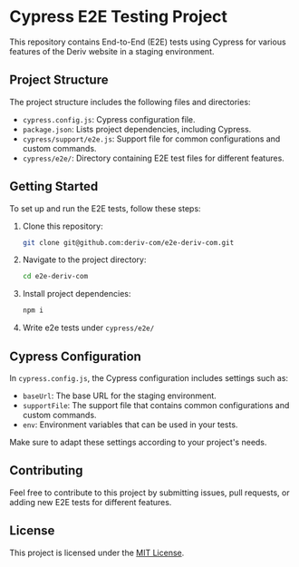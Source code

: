 # Cypress E2E Testing Project

This repository contains End-to-End (E2E) tests using Cypress for various features of the Deriv website in a staging environment.

## Project Structure

The project structure includes the following files and directories:

- `cypress.config.js`: Cypress configuration file.
- `package.json`: Lists project dependencies, including Cypress.
- `cypress/support/e2e.js`: Support file for common configurations and custom commands.
- `cypress/e2e/`: Directory containing E2E test files for different features.

## Getting Started

To set up and run the E2E tests, follow these steps:

1. Clone this repository:

   ```bash
   git clone git@github.com:deriv-com/e2e-deriv-com.git
2. Navigate to the project directory:
    ```bash
    cd e2e-deriv-com
3. Install project dependencies:
    ```bash
    npm i
4. Write e2e tests under `cypress/e2e/`

## Cypress Configuration

In `cypress.config.js`, the Cypress configuration includes settings such as:

- `baseUrl`: The base URL for the staging environment.
- `supportFile`: The support file that contains common configurations and custom commands.
- `env`: Environment variables that can be used in your tests.

Make sure to adapt these settings according to your project's needs.

## Contributing

Feel free to contribute to this project by submitting issues, pull requests, or adding new E2E tests for different features.

## License

This project is licensed under the [MIT License](LICENSE).



